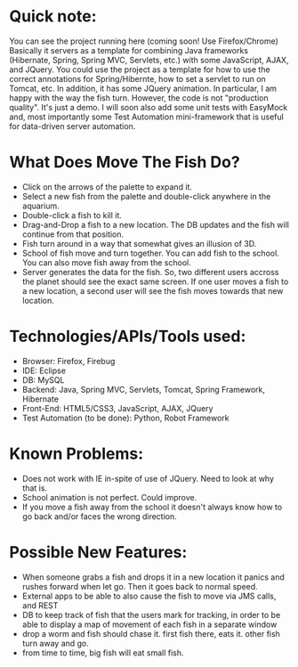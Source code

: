 Quick note:
=====================================================================================================================
You can see the project running here (coming soon! Use Firefox/Chrome)
Basically it servers as a template for combining Java frameworks (Hibernate, Spring, Spring MVC, Servlets, etc.) with some JavaScript, AJAX, and JQuery. You could use the project as a template for how to use the correct annotations for Spring/Hibernte, how to set a servlet to run on Tomcat, etc.
In addition, it has some JQuery animation. In particular, I am happy with the way the fish turn. 
However, the code is not "production quality". It's just a demo.
I will soon also add some unit tests with EasyMock and, most importantly some Test Automation mini-framework that is useful for data-driven server automation.

What Does Move The Fish Do?
===========================
- Click on the arrows of the palette to expand it.
- Select a new fish from the palette and double-click anywhere in the aquarium.
- Double-click a fish to kill it.
- Drag-and-Drop a fish to a new location. The DB updates and the fish will continue from that position.
- Fish turn around in a way that somewhat gives an illusion of 3D.
- School of fish move and turn together. You can add fish to the school. You can also move fish away from the school.
- Server generates the data for the fish. So, two different users accross the planet should see the exact same screen. If one user moves a fish to a new location, a second user will see the fish moves towards that new location.

Technologies/APIs/Tools used:
=============================
- Browser: Firefox, Firebug
- IDE: Eclipse
- DB: MySQL
- Backend: Java, Spring MVC, Servlets, Tomcat, Spring Framework, Hibernate
- Front-End: HTML5/CSS3, JavaScript, AJAX, JQuery
- Test Automation (to be done): Python, Robot Framework

Known Problems:
===============
- Does not work with IE in-spite of use of JQuery. Need to look at why that is.
- School animation is not perfect. Could improve.
- If you move a fish away from the school it doesn't always know how to go back and/or faces the wrong direction.

Possible New Features:
======================
- When someone grabs a fish and drops it in a new location it panics and rushes forward when let go. Then it goes back to normal speed.
- External apps to be able to also cause the fish to move via JMS calls, and REST
- DB to keep track of fish that the users mark for tracking, in order to be able to display a map of movement of each fish in a separate window
- drop a worm and fish should chase it. first fish there, eats it. other fish turn away and go.
- from time to time, big fish will eat small fish.
